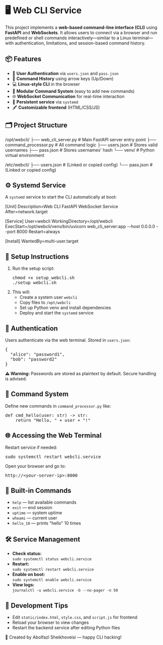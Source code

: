 <!DOCTYPE html>
<html lang="en">
<head>
  <meta charset="UTF-8">
  <meta name="viewport" content="width=device-width, initial-scale=1">
</head>
<body>

  <h1>🖥️ Web CLI Service</h1>
  <p>This project implements a <strong>web-based command-line interface (CLI)</strong> using <strong>FastAPI</strong> and <strong>WebSockets</strong>. It allows users to connect via a browser and run predefined or shell commands interactively—similar to a Linux terminal—with authentication, limitations, and session-based command history.</p>

  <div class="section">
    <h2>📦 Features</h2>
    <ul>
      <li>🔐 <strong>User Authentication</strong> via <code>users.json</code> and <code>pass.json</code></li>
      <li>🧠 <strong>Command History</strong> using arrow keys (Up/Down)</li>
      <li>💻 <strong>Linux-style CLI</strong> in the browser</li>
      <li>🧱 <strong>Modular Command System</strong> (easy to add new commands)</li>
      <li>🌐 <strong>WebSocket Communication</strong> for real-time interaction</li>
      <li>🔁 <strong>Persistent service</strong> via <code>systemd</code></li>
      <li>🖋️ <strong>Customizable frontend</strong> (HTML/CSS/JS)</li>
    </ul>
  </div>

  <div class="section">
    <h2>🗂️ Project Structure</h2>
    <div class="file-structure">
/opt/webcli/
├── web_cli_server.py       # Main FastAPI server entry point
├── command_processor.py    # All command logic
├── users.json              # Stores valid usernames
├── pass.json               # Stores usernames' hash
└── venv/                   # Python virtual environment

/etc/webcli/
├── users.json              # (Linked or copied config)
└── pass.json               # (Linked or copied config)
    </div>
  </div>

  <div class="section">
    <h2>⚙️ Systemd Service</h2>
    <p>A <code>systemd</code> service to start the CLI automatically at boot:</p>
    <div class="systemd">
[Unit]
Description=Web CLI FastAPI WebSocket Service
After=network.target

[Service]
User=webcli
WorkingDirectory=/opt/webcli
ExecStart=/opt/webcli/venv/bin/uvicorn web_cli_server:app --host 0.0.0.0 --port 8000
Restart=always

[Install]
WantedBy=multi-user.target
    </div>
  </div>

  <div class="section">
    <h2>🚀 Setup Instructions</h2>
    <ol>
      <li>Run the setup script:<br>
        <pre>chmod +x setup_webcli.sh
./setup_webcli.sh</pre>
      </li>
      <li>This will:
        <ul>
          <li>Create a system user <code>webcli</code></li>
          <li>Copy files to <code>/opt/webcli</code></li>
          <li>Set up Python venv and install dependencies</li>
          <li>Deploy and start the <code>systemd</code> service</li>
        </ul>
      </li>
    </ol>
  </div>

  <div class="section">
    <h2>🔐 Authentication</h2>
    <p>Users authenticate via the web terminal. Stored in <code>users.json</code>:</p>
    <pre>{
  "alice": "password1",
  "bob": "password2"
}</pre>
    <p><strong>⚠️ Warning:</strong> Passwords are stored as plaintext by default. Secure handling is advised.</p>
  </div>

  <div class="section">
    <h2>🧩 Command System</h2>
    <p>Define new commands in <code>command_processor.py</code> like:</p>
    <pre>def cmd_hello(user: str) -> str:
    return "Hello, " + user + "!"</pre>
  </div>

  <div class="section">
    <h2>🌐 Accessing the Web Terminal</h2>
    <p>Restart service if needed:</p>
    <pre>sudo systemctl restart webcli.service</pre>
    <p>Open your browser and go to:</p>
    <pre>http://&lt;your-server-ip&gt;:8000</pre>
  </div>

  <div class="section">
    <h2>🧠 Built-in Commands</h2>
    <ul>
      <li><code>help</code> — list available commands</li>
      <li><code>exit</code> — end session</li>
      <li><code>uptime</code> — system uptime</li>
      <li><code>whoami</code> — current user</li>
      <li><code>hello_10</code> — prints "hello" 10 times</li>
    </ul>
  </div>

  <div class="section">
    <h2>🛠️ Service Management</h2>
    <ul>
      <li><strong>Check status:</strong><br><code>sudo systemctl status webcli.service</code></li>
      <li><strong>Restart:</strong><br><code>sudo systemctl restart webcli.service</code></li>
      <li><strong>Enable on boot:</strong><br><code>sudo systemctl enable webcli.service</code></li>
      <li><strong>View logs:</strong><br><code>journalctl -u webcli.service -b --no-pager -n 50</code></li>
    </ul>
  </div>

  <div class="section">
    <h2>🧪 Development Tips</h2>
    <ul>
      <li>Edit <code>static/index.html</code>, <code>style.css</code>, and <code>script.js</code> for frontend</li>
      <li>Reload your browser to view changes</li>
      <li>Restart the backend service after editing Python files</li>
    </ul>
  </div>

  <div class="footer">
    <p>🙌 Created by Abolfazl Sheikhoveisi — happy CLI hacking!</p>
  </div>

</body>
</html>
